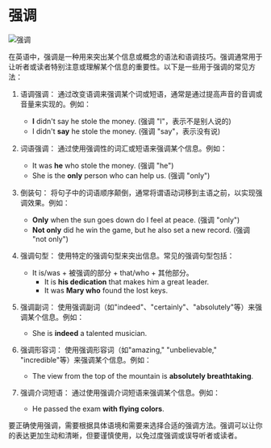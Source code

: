 # 强调

![强调](./img/highlight/hl.png)

在英语中，强调是一种用来突出某个信息或概念的语法和语调技巧。强调通常用于让听者或读者特别注意或理解某个信息的重要性。以下是一些用于强调的常见方法：

1. 语调强调：
   通过改变语调来强调某个词或短语，通常是通过提高声音的音调或音量来实现的。例如：
   - **I** didn't say he stole the money. (强调 "I"，表示不是别人说的)
   - I didn't **say** he stole the money. (强调 "say"，表示没有说)

2. 词语强调：
   通过使用强调性的词汇或短语来强调某个信息。例如：
   - It was **he** who stole the money. (强调 "he")
   - She is the **only** person who can help us. (强调 "only")

3. 倒装句：
   将句子中的词语顺序颠倒，通常将谓语动词移到主语之前，以实现强调效果。例如：
   - **Only** when the sun goes down do I feel at peace. (强调 "only")
   - **Not only** did he win the game, but he also set a new record. (强调 "not only")

4. 强调句型：
   使用特定的强调句型来突出信息。常见的强调句型包括：
   - It is/was + 被强调的部分 + that/who + 其他部分。
     - It is **his dedication** that makes him a great leader.
     - It was **Mary who** found the lost keys.

5. 强调副词：
   使用强调副词（如"indeed"、"certainly"、"absolutely"等）来强调某个信息。例如：
   - She is **indeed** a talented musician.

6. 强调形容词：
   使用强调形容词（如"amazing," "unbelievable," "incredible"等）来强调某个信息。例如：
   - The view from the top of the mountain is **absolutely breathtaking**.

7. 强调介词短语：
   通过使用强调介词短语来强调某个信息。例如：
   - He passed the exam **with flying colors**.

要正确使用强调，需要根据具体语境和需要来选择合适的强调方法。强调可以让你的表达更加生动和清晰，但要谨慎使用，以免过度强调或误导听者或读者。